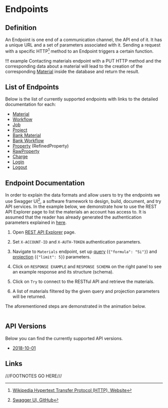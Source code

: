 # Endpoints

## Definition

An Endpoint is one end of a communication channel, the API end of it. It has a unique URL and a set of parameters associated with it. Sending a request with a specific HTTP[^1] method to an Endpoint triggers a certain function. 

!!! example
    Contacting materials endpoint with a PUT HTTP method and the corresponding data about a material will lead to the creation of the corresponding [Material](../materials/overview.md) inside the database and return the result.

## List of Endpoints

Below is the list of currently supported endpoints with links to the detailed documentation for each:

- [Material](../../api/?url=https://platform.exabyte.io/api/2018-10-01/swagger.json/#!/Material/get_materials)
- [Workflow](../../api/?url=https://platform.exabyte.io/api/2018-10-01/swagger.json/#!/Workflow/get_workflows)
- [Job](../../api/?url=https://platform.exabyte.io/api/2018-10-01/swagger.json/#!/Job/get_jobs)
- [Project](../../api/?url=https://platform.exabyte.io/api/2018-10-01/swagger.json/#!/Project/get_projects)
- [Bank Material](../../api/?url=https://platform.exabyte.io/api/2018-10-01/swagger.json/#!/BankMaterial/get_bank_materials)
- [Bank Workflow](../../api/?url=https://platform.exabyte.io/api/2018-10-01/swagger.json/#!/BankWorkflow/get_bank_workflows)
- [Property](../../api/?url=https://platform.exabyte.io/api/2018-10-01/swagger.json/#!/Property/get_refined_properties) (RefinedProperty)
- [RawProperty](../../api/?url=https://platform.exabyte.io/api/2018-10-01/swagger.json/#!/RawProperty/get_raw_properties)
- [Charge](../../api/?url=https://platform.exabyte.io/api/2018-10-01/swagger.json/#!/Charge/get_charges)
- [Login](../../api/?url=https://platform.exabyte.io/api/2018-10-01/swagger.json/#!/API/post_login)
- [Logout](../../api/?url=https://platform.exabyte.io/api/2018-10-01/swagger.json/#!/API/get_logout)

## Endpoint Documentation

In order to explain the data formats and allow users to try the endpoints we use Swagger UI[^2], a software framework to design, build, document, and try API services. In the example below, we demonstrate how to use the REST API Explorer page to list the materials an account has access to. It is assumed that the reader has already generated the authentication parameters explained in [here](authentication.md).

1. Open [REST API Explorer](../../api) page.

2. Set `X-ACCOUNT-ID` and `X-AUTH-TOKEN` authentication parameters.

3. Navigate to `Materials` endpoint, set up [query](./query-structure.md#query) (`{"formula": "Si"}`) and [projection](./query-structure.md#projection) (`{"limit": 5}`) parameters.
 
4. Click on `RESPONSE EXAMPLE` and `RESPONSE SCHEMA` on the right panel to see an example response and its structure (schema).

5. Click on `Try` to connect to the RESTful API and retrieve the materials.

6. A list of materials filtered by the given query and projection parameters will be returned.

The aforementioned steps are demonstrated in the animation below.

<img data-gifffer="/images/rest-api/swagger-list-materials.gif"/>


## API Versions

Below you can find the currently supported API versions.

- [2018-10-01](https://platform.exabyte.io/api/2018-10-01/swagger.json)


## Links

[^1]: [Wikipedia Hypertext Transfer Protocol (HTTP), Website](https://en.wikipedia.org/wiki/Hypertext_Transfer_Protocol)

[^2]: [Swagger UI, GitHub](https://github.com/swagger-api/swagger-ui/tree/v2.2.10)

///FOOTNOTES GO HERE///
